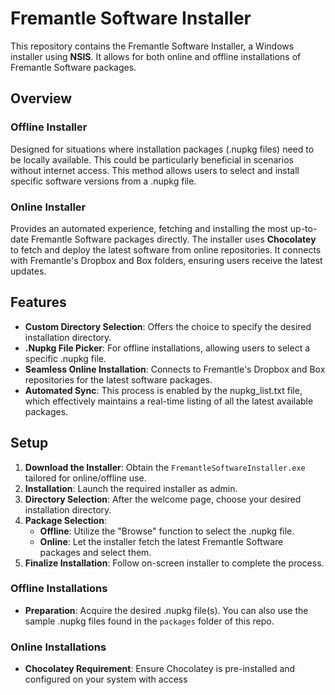 # Fremantle Software Installer

This repository contains the Fremantle Software Installer, a Windows installer using **NSIS**. It allows for both online and offline installations of Fremantle Software packages.

## Overview

### Offline Installer
Designed for situations where installation packages (.nupkg files) need to be locally available. This could be particularly beneficial in scenarios without internet access. This method allows users to select and install specific software versions from a .nupkg file.

### Online Installer
Provides an automated experience, fetching and installing the most up-to-date Fremantle Software packages directly. The installer uses **Chocolatey** to fetch and deploy the latest software from online repositories. It connects with Fremantle's Dropbox and Box folders, ensuring users receive the latest updates.

## Features

- **Custom Directory Selection**: Offers the choice to specify the desired installation directory.
- **.Nupkg File Picker**: For offline installations, allowing users to select a specific .nupkg file.
- **Seamless Online Installation**: Connects to Fremantle's Dropbox and Box repositories for the latest software packages.
- **Automated Sync**: This process is enabled by the nupkg_list.txt file, which effectively maintains a real-time listing of all the latest available packages.



## Setup

1. **Download the Installer**: Obtain the `FremantleSoftwareInstaller.exe` tailored for online/offline use.
2. **Installation**: Launch the required installer as admin. 
3. **Directory Selection**: After the welcome page, choose your desired installation directory.
4. **Package Selection**:
   - **Offline**: Utilize the "Browse" function to select the .nupkg file.
   - **Online**: Let the installer fetch the latest Fremantle Software packages and select them.
5. **Finalize Installation**: Follow on-screen installer to complete the process.

### Offline Installations

- **Preparation**: Acquire the desired .nupkg file(s). You can also use the sample .nupkg files found in the `packages` folder of this repo.

### Online Installations

- **Chocolatey Requirement**: Ensure Chocolatey is pre-installed and configured on your system with access